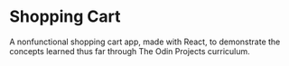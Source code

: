 # Shopping Cart
A nonfunctional shopping cart app, made with React, to demonstrate the concepts learned thus far through The Odin Projects curriculum.
